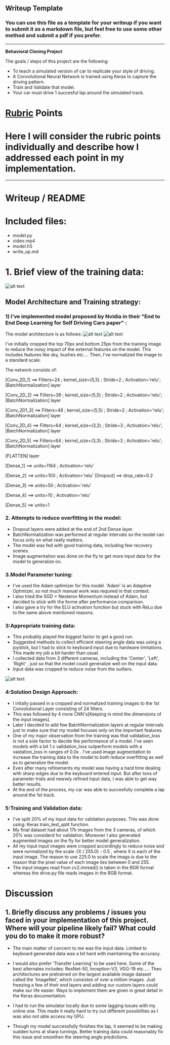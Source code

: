 ## Writeup Template

### You can use this file as a template for your writeup if you want to submit it as a markdown file, but feel free to use some other method and submit a pdf if you prefer.

---

**Behavioral Cloning Project**

The goals / steps of this project are the following:

* To teach a simulated version of car to replicate your style of driving.
* A Convolutional Neural Network is trained using Keras to capture the driving pattern.
* Train and Validate that model.
* Your car must drive 1 succesful lap around the simulated track.


[//]: # (Image References)

[image1]: ./images/rgb.png "RGB image"
[image2]: ./images/nvidia.png "Architecture"
[image3]: ./images/cropped.png "Cropped Image"
[image4]: ./images/flipped.png "Augmented Image"
[image5]: ./images/loop.png "Process image"



# [Rubric](https://review.udacity.com/#!/rubrics/571/view) Points

# Here I will consider the rubric points individually and describe how I addressed each point in my implementation.  

---

# Writeup / README


# Included files:

* model.py
* video.mp4
* model.h5
* write_up.md 


# 1. Brief view of the training data:

![alt text][image1]

## Model Architecture and Training strategy:

### 1) I've implemented model proposed by Nvidia in their "End to End Deep Learning for Self Driving Cars paper" :

The model architecture is as follows:
![alt text][image2] ![alt text][image5]

I've initially cropped the top 70px and bottom 25px from the training image to
reduce the noisy impact of the external features on the model. This includes features like sky, bushes etc....
Then, I've normalized the image to a standard scale.

The network consists of:

[Conv_2D_1] ==> Filters=24 ; kernel_size=(5,5) ; Stride=2 ; Activation='relu';
[BatchNormalization] layer

[Conv_2D_2] ==> Filters=36 ; kernel_size=(5,5) ; Stride=2 ; Activation='relu';
[BatchNormalization] layer

[Conv_2D1_3] ==> Filters=48 ; kernel_size=(5,5) ; Stride=2 ; Activation='relu';
[BatchNormalization] layer

[Conv_2D_4] ==> Filters=64 ; kernel_size=(3,3) ; Stride=3 ; Activation='relu';
[BatchNormalization] layer

[Conv_2D_5] ==> Filters=64 ; kernel_size=(3,3) ; Stride=3 ; Activation='relu';
[BatchNormalization] layer

[FLATTEN] layer

[Dense_1] ==> units=1164 ; Activation='relu'

[Dense_2] ==> units=100 ; Activation='relu'
[Dropout] ==> drop_rate=0.2

[Dense_3] ==> units=50 ; Activation='relu'

[Dense_4] ==> units=10 ; Activation='relu'

[Dense_5] ==> units=1 


### 2. Attempts to reduce overfitting in the model:

* Dropout layers were added at the end of 2nd Dense layer.
* BatchNormalization was performed at regular intervals so the model can focus only on what really matters.
* The model was fed with good training data, including few recovery scenes.
* Image augmentation was done on the fly to get more input data for the model to generalize on.


### 3.Model Parameter tuning:

* I've used the Adam optimizer for this model. 'Adam' is an Adaptive Optimizer, so not much manual work was required in that 
context.
* I also tried the SGD + Nesterov Momentum instead of Adam, but decided to stick with the forme after performance comparison.
* I also gave a try for the ELU activation function but stuck with ReLu due to the same above mentioned reasons.

### 3:Appropriate training data:

* This probably played the biggest factor to get a good run.
* Suggested methods to collect efficient steering angle data was using a joystick, but I had to stick to keyboard input
due to hardware limitations. This made my job a bit harder than usual.
* I collected data from 3 different cameras, including the 'Center', 'Left', 'Right' , just so that the model could generalize well on the input data.
* Input data was cropped to reduce noise from the outliers.

![alt text][image4]

### 4:Solution Design Approach:

* I initally passed in a cropped and normalized training images to the 1st Convolutional Layer consisting of 24 filters.
* This was followed by 4 more CNN's[Keeping in mind the dimensions of the input images].
* Later I decided to add few BatchNormalization layers at regular intervals just to make sure that my model focuses only on the important features.
* One of my major observation from the training was that validation_loss is not a sole factor to decide the performance of a model. I've seen models with a bit 1.x validation_loss outperform models with a vaidation_loss in ranges of 0.0x .
I've used image augmentation to increase the training data to the model to both reduce overfitting as well as to generalize the model.
* Even after many refinements my model was having a hard time dealing with sharp edges due to the keyboard entered input. But after tons of parameter trials and newwly refined input data, I was able to get way better results.
* At the end of the process, my car was able to succesfully complete a lap around the 1st track.

### 5:Training and Validation data:

* I've split 20% of my input data for validation purposes. This was done using: Keras train_test_split function.
* My final dataset had about 17k images from the 3 cameras, of which 20% was considerd for validation. Moreover I also generated augmented images on the fly for better model generalization.
* All my input input images were cropped accordingly to reduce noise and were normalized by the scale :(X / 255.0) - 0.5 , where X is each of the input image. The reason to use 225.0 to scale the imags is due to the reason that the pixel value of each image lies between 0 and 255. 
* The input images read from cv2.imread() is taken in the BGR format whereas the drive.py file reads images in the RGB format.




# Discussion
## 1. Briefly discuss any problems / issues you faced in your implementation of this project.  Where will your pipeline likely fail?  What could you do to make it more robust?

* The main matter of concern to me was the input data. Limited to keyboard generated data was a bit hard with maintaining the accuracy. 

* I would also prefer 'Transfer Learning' to be used here. Some of the best alternates includes: ResNet-50, Inception-V3, VGG-19 etc..... Thes architectures are pretrained on the largest available image dataset called the 'ImageNet', which consistes of over a million images. Just freezing a few of their end layers and adding our custom layers could make our life easier. Ways to implement them are given in great detail in the Keras documentation.

* I had to run the simulator locally due to some lagging issues with my online one. This made it really hard to try out different possibilites as I was also not able access my GPU.

* Though my model successfully finishes the lap, it seemed to be making sudden turns at sharp turnings. Better training data could reasonably fix this issue and smoothen the steering angle predictions. 




   
